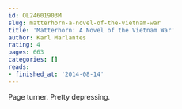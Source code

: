 ```yaml
---
id: OL24601903M
slug: matterhorn-a-novel-of-the-vietnam-war
title: 'Matterhorn: A Novel of the Vietnam War'
author: Karl Marlantes
rating: 4
pages: 663
categories: []
reads:
- finished_at: '2014-08-14'
---
```

Page turner. Pretty depressing.
